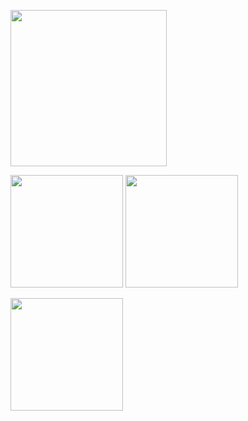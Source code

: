 
<p align="left">
  <a href="https://github.com/aphisitworachorch">
    <img height="250em" src="https://spotify-github-profile.vercel.app/api/view?uid=kg8nw2j0fwwgjvdxrjifa9zt8&cover_image=true&theme=default"
    <img height="250em" src="https://github-readme-stats.vercel.app/api/?username=aphisitworachorch&count_private=true&show_icons=true&theme=dracula"/>
  </a>
</p>
<p align="left">
   <img height="180em" src="https://github-readme-streak-stats.herokuapp.com/?user=aphisitworachorch&theme=dracula" />
   <img height="180em" src="https://github-readme-stats.vercel.app/api/top-langs/?username=aphisitworachorch&layout=compact&langs_count=8&theme=dracula"/>
</p>
<p align="left">
  <img height="180em" src="https://github-readme-stats.vercel.app/api/wakatime?username=aphisitworachorch&theme=dracula"/>
  </p>
